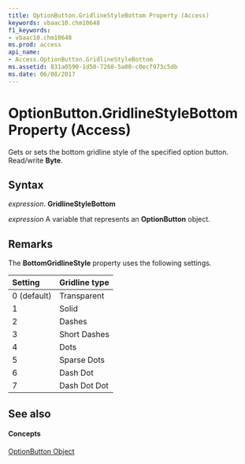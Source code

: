 ```yaml
---
title: OptionButton.GridlineStyleBottom Property (Access)
keywords: vbaac10.chm10648
f1_keywords:
- vbaac10.chm10648
ms.prod: access
api_name:
- Access.OptionButton.GridlineStyleBottom
ms.assetid: 831a0590-1d50-7260-5a00-c0ecf973c5db
ms.date: 06/08/2017
---
```



# OptionButton.GridlineStyleBottom Property (Access)

Gets or sets the bottom gridline style of the specified option button. Read/write **Byte**.


## Syntax

 _expression_. **GridlineStyleBottom**

 _expression_ A variable that represents an **OptionButton** object.


## Remarks

The **BottomGridlineStyle** property uses the following settings.



|**Setting**|**Gridline type**|
|:-----|:-----|
|0 (default)|Transparent|
|1|Solid|
|2|Dashes|
|3|Short Dashes|
|4|Dots|
|5|Sparse Dots|
|6|Dash Dot|
|7|Dash Dot Dot|

## See also


#### Concepts


[OptionButton Object](optionbutton-object-access.md)

